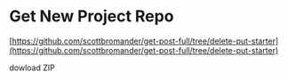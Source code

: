 # Get New Project Repo

[https://github.com/scottbromander/get-post-full/tree/delete-put-starter](https://github.com/scottbromander/get-post-full/tree/delete-put-starter)

dowload ZIP
